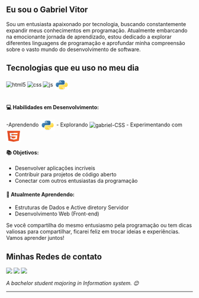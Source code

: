 ## Eu sou o Gabriel Vitor

Sou um entusiasta apaixonado por tecnologia, buscando constantemente expandir meus conhecimentos em programação. Atualmente embarcando na emocionante jornada de aprendizado, estou dedicado a explorar diferentes linguagens de programação e aprofundar minha compreensão sobre o vasto mundo do desenvolvimento de software.

 
  ## Tecnologias que eu uso no meu dia

<div style="display: inline_block">
  <img align="center" alt="html5" src="https://img.shields.io/badge/HTML5-E34F26?style=for-the-badge&logo=html5&logoColor=white" />
  <img align="center" alt="css" src="https://img.shields.io/badge/CSS3-1572B6?style=for-the-badge&logo=css3&logoColor=white" />
  <img align="center" alt="js" src="https://img.shields.io/badge/JavaScript-F7DF1E?style=for-the-badge&logo=javascript&logoColor=black" /> 
  <img align="center" alt="Python" height="30" width="40" src="https://raw.githubusercontent.com/devicons/devicon/master/icons/python/python-original.svg">
</div><br/>

#### 💻 Habilidades em Desenvolvimento:
<div style="display: inline_block">
-Aprendendo <img align="center" alt="Python" height="30" width="40" src="https://raw.githubusercontent.com/devicons/devicon/master/icons/python/python-original.svg"<img align="center" alt="Python" height="30" width="40" src="https://raw.githubusercontent.com/devicons/devicon/master/icons/python/python-original.svg"

   <div style="display: inline_block">
- Explorando <img align="center" alt="gabriel-CSS" height="30" width="40" src="https://img.shields.io/badge/Java-ED8B00?style=for-the-badge&logo=java&logoColor=white.svg">
- Experimentando com <img align="center" alt="gabriel -HTML" height="30" width="40" src="https://raw.githubusercontent.com/devicons/devicon/master/icons/html5/html5-original.svg">

#### 📚 Objetivos:
- Desenvolver aplicações incríveis
- Contribuir para projetos de código aberto
- Conectar com outros entusiastas da programação

#### 🌱 Atualmente Aprendendo:
- Estruturas de Dados e Active diretory Servidor 
- Desenvolvimento Web (Front-end)

Se você compartilha do mesmo entusiasmo pela programação ou tem dicas valiosas para compartilhar, ficarei feliz em trocar ideias e experiências. Vamos aprender juntos!

  
 ## Minhas Redes de contato
<div> 
 
  <a href="https://www.instagram.com/gabriel_user.exe/" target="_blank"><img src="https://img.shields.io/badge/-Instagram-%23E4405F?style=for-the-badge&logo=instagram&logoColor=white" target="_blank"></a>
<a href = "mailto:vitor.leal3028@gmailcom"><img src="https://img.shields.io/badge/-Gmail-%23333?style=for-the-badge&logo=gmail&logoColor=white" target="_blank"></a>
  <a href="https://www.linkedin.com/in/gabriel-oliveira-741715202/" target="_blank"><img src="https://img.shields.io/badge/-LinkedIn-%230077B5?style=for-the-badge&logo=linkedin&logoColor=white" target="_blank"></a> 


</div>




<p><em>A bachelor student  majoring in  Information system. 😊</br>

---
